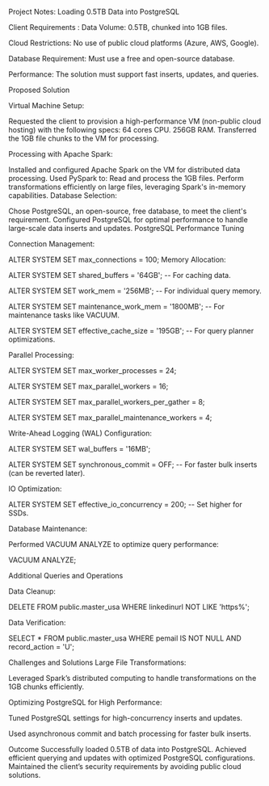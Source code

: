 Project Notes: Loading 0.5TB Data into PostgreSQL

Client Requirements :
Data Volume: 0.5TB, chunked into 1GB files.

Cloud Restrictions: No use of public cloud platforms (Azure, AWS, Google).

Database Requirement: Must use a free and open-source database.

Performance: The solution must support fast inserts, updates, and queries.

Proposed Solution

Virtual Machine Setup:

Requested the client to provision a high-performance VM (non-public cloud hosting) with the following specs:
64 cores CPU.
256GB RAM.
Transferred the 1GB file chunks to the VM for processing.

Processing with Apache Spark:

Installed and configured Apache Spark on the VM for distributed data processing.
Used PySpark to:
Read and process the 1GB files.
Perform transformations efficiently on large files, leveraging Spark's in-memory capabilities.
Database Selection:

Chose PostgreSQL, an open-source, free database, to meet the client's requirement.
Configured PostgreSQL for optimal performance to handle large-scale data inserts and updates.
PostgreSQL Performance Tuning

Connection Management:

ALTER SYSTEM SET max_connections = 100;
Memory Allocation:



ALTER SYSTEM SET shared_buffers = '64GB';          -- For caching data.

ALTER SYSTEM SET work_mem = '256MB';               -- For individual query memory.

ALTER SYSTEM SET maintenance_work_mem = '1800MB';  -- For maintenance tasks like VACUUM.

ALTER SYSTEM SET effective_cache_size = '195GB';   -- For query planner optimizations.

Parallel Processing:


ALTER SYSTEM SET max_worker_processes = 24;

ALTER SYSTEM SET max_parallel_workers = 16;

ALTER SYSTEM SET max_parallel_workers_per_gather = 8;

ALTER SYSTEM SET max_parallel_maintenance_workers = 4;

Write-Ahead Logging (WAL) Configuration:

ALTER SYSTEM SET wal_buffers = '16MB';

ALTER SYSTEM SET synchronous_commit = OFF;         -- For faster bulk inserts (can be reverted later).

IO Optimization:


ALTER SYSTEM SET effective_io_concurrency = 200;   -- Set higher for SSDs.

Database Maintenance:

Performed VACUUM ANALYZE to optimize query performance:


VACUUM ANALYZE;

Additional Queries and Operations

Data Cleanup:

DELETE FROM public.master_usa WHERE linkedinurl NOT LIKE 'https%';

Data Verification:


SELECT * 
FROM public.master_usa 
WHERE pemail IS NOT NULL AND record_action = 'U';

Challenges and Solutions
Large File Transformations:

Leveraged Spark’s distributed computing to handle transformations on the 1GB chunks efficiently.

Optimizing PostgreSQL for High Performance:

Tuned PostgreSQL settings for high-concurrency inserts and updates.

Used asynchronous commit and batch processing for faster bulk inserts.

Outcome
Successfully loaded 0.5TB of data into PostgreSQL.
Achieved efficient querying and updates with optimized PostgreSQL configurations.
Maintained the client’s security requirements by avoiding public cloud solutions.
